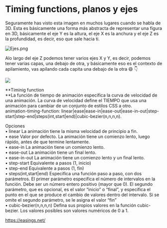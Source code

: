 # Timing functions, planos y ejes
Seguramente has visto esta imagen en muchos lugares cuando se habla de 3D. Esta es básicamente una forma más abstracta de representar una figura en 3D, básicamente el eje Y es la altura, el eje X es la anchura y el eje Z es la profundidad, es decir, eso que sale hacia ti.

![Ejes.png](https://static.platzi.com/media/user_upload/Ejes-54fb8c32-0ea5-42f0-912e-53b0c601a334.jpg)

Alo largo del eje Z podemos tener varios ejes X y Y, es decir, podemos tener varias capas, una debajo de otra, y básicamente eso es el contexto de apilamiento, vas apilando cada capita una debajo de la otra 😄 👇

![](https://media.giphy.com/media/1IvbqeWg7gLlRi2TAC/giphy.gif)

**Timinig function  
**La función de tiempo de animación especifica la curva de velocidad de una animación. La curva de velocidad define el TIEMPO que usa una animación para cambiar de un conjunto de estilos CSS a otro.  
animation-timing-function: linear|ease|ease-in|ease-out|ease-in-out|step-start|step-end|steps(int,start|end)|cubic-bezier(n,n,n,n).

Opciones  
• linear La animación tiene la misma velocidad de principio a fin.  
• ease Valor por defecto. La animación tiene un comienzo lento, luego rápido, antes de que termine lentamente.  
• ease-in La animación tiene un comienzo lento.  
• ease-out La animación tiene un final lento.  
• ease-in-out La animación tiene un comienzo lento y un final lento.  
• step-start Equivalente a pasos (1, inicio)  
• step-end Equivalente a pasos (1, fin)  
• steps(int,start|end) Especifica una función paso a paso, con dos parámetros. El primer parámetro especifica el número de intervalos en la función. Debe ser un número entero positivo (mayor que 0). El segundo parámetro, que es opcional, es el valor “inicio” o “final”, y especifica el punto en el que se produce el cambio de valores dentro del intervalo. Si se omite el segundo parámetro, se le asigna el valor “fin”  
• cubic-bezier(n,n,n,n) Defina sus propios valores en la función cubic-bezier. Los valores posibles son valores numéricos de 0 a 1.


https://easings.net/